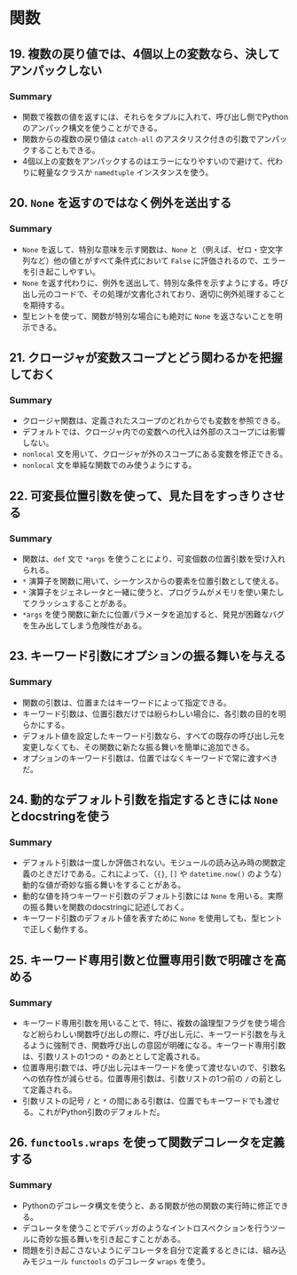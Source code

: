 # 関数
## 19. 複数の戻り値では、4個以上の変数なら、決してアンパックしない
### Summary
* 関数で複数の値を返すには、それらをタプルに入れて、呼び出し側でPythonのアンパック構文を使うことができる。
* 関数からの複数の戻り値は `catch-all` のアスタリスク付きの引数でアンパックすることもできる。
* 4個以上の変数をアンパックするのはエラーになりやすいので避けて、代わりに軽量なクラスか `namedtuple` インスタンスを使う。


## 20. `None` を返すのではなく例外を送出する
### Summary
* `None` を返して、特別な意味を示す関数は、`None` と（例えば、ゼロ・空文字列など）他の値とがすべて条件式において `False` に評価されるので、エラーを引き起こしやすい。
* `None` を返す代わりに、例外を送出して、特別な条件を示すようにする。呼び出し元のコードで、その処理が文書化されており、適切に例外処理することを期待する。
* 型ヒントを使って、関数が特別な場合にも絶対に `None` を返さないことを明示できる。


## 21. クロージャが変数スコープとどう関わるかを把握しておく
### Summary
* クロージャ関数は、定義されたスコープのどれからでも変数を参照できる。
* デフォルトでは、クロージャ内での変数への代入は外部のスコープには影響しない。
* `nonlocal` 文を用いて、クロージャが外のスコープにある変数を修正できる。
* `nonlocal` 文を単純な関数でのみ使うようにする。


## 22. 可変長位置引数を使って、見た目をすっきりさせる
### Summary
* 関数は、`def` 文で `*args` を使うことにより、可変個数の位置引数を受け入れられる。
* `*` 演算子を関数に用いて、シーケンスからの要素を位置引数として使える。
* `*` 演算子をジェネレータと一緒に使うと、プログラムがメモリを使い果たしてクラッシュすることがある。
* `*args` を使う関数に新たに位置パラメータを追加すると、発見が困難なバグを生み出してしまう危険性がある。


## 23. キーワード引数にオプションの振る舞いを与える
### Summary
* 関数の引数は、位置またはキーワードによって指定できる。
* キーワード引数は、位置引数だけでは紛らわしい場合に、各引数の目的を明らかにする。
* デフォルト値を設定したキーワード引数なら、すべての既存の呼び出し元を変更しなくても、その関数に新たな振る舞いを簡単に追加できる。
* オプションのキーワード引数は、位置ではなくキーワードで常に渡すべきだ。


## 24. 動的なデフォルト引数を指定するときには `None` とdocstringを使う
### Summary
* デフォルト引数は一度しか評価されない。モジュールの読み込み時の関数定義のときだけである。これによって、（`{}`, `[]` や `datetime.now()` のような）動的な値が奇妙な振る舞いをすることがある。
* 動的な値を持つキーワード引数のデフォルト引数には `None` を用いる。実際の振る舞いを関数のdocstringに記述しておく。
* キーワード引数のデフォルト値を表すために `None` を使用しても、型ヒントで正しく動作する。


## 25. キーワード専用引数と位置専用引数で明確さを高める
### Summary
* キーワード専用引数を用いることで、特に、複数の論理型フラグを使う場合など紛らわしい関数呼び出しの際に、呼び出し元に、キーワード引数を与えるように強制でき、関数呼び出しの意図が明確になる。キーワード専用引数は、引数リストの1つの `*` のあととして定義される。
* 位置専用引数では、呼び出し元はキーワードを使って渡せないので、引数名への依存性が減らせる。位置専用引数は、引数リストの1つ前の `/` の前として定義される。
* 引数リストの記号 `/` と `*` の間にある引数は、位置でもキーワードでも渡せる。これがPython引数のデフォルトだ。


## 26. `functools.wraps` を使って関数デコレータを定義する
### Summary
* Pythonのデコレータ構文を使うと、ある関数が他の関数の実行時に修正できる。
* デコレータを使うことでデバッガのようなイントロスペクションを行うツールに奇妙な振る舞いを引き起こすことがある。
* 問題を引き起こさないようにデコレータを自分で定義するときには、組み込みモジュール `functools` のデコレータ `wraps` を使う。